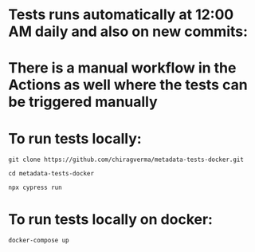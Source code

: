 # Tests runs automatically at 12:00 AM daily and also on new commits:
# There is a manual workflow in the Actions as well where the tests can be triggered manually

# To run tests locally:

```
git clone https://github.com/chiragverma/metadata-tests-docker.git

```

```
cd metadata-tests-docker
```

```
npx cypress run
```

# To run tests locally on docker:

```
docker-compose up
```



